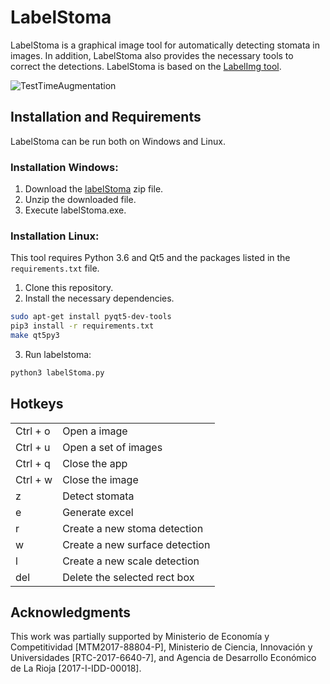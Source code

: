 # LabelStoma
LabelStoma is a graphical image tool for automatically detecting stomata in images. In addition, LabelStoma also provides the necessary tools to correct the detections. LabelStoma is based on the [LabelImg tool](https://github.com/tzutalin/labelImg).

![TestTimeAugmentation](imagen/labelStoma.png)

## Installation and Requirements

LabelStoma can be run both on Windows and Linux. 

### Installation Windows:
1. Download the [labelStoma](https://github.com/ancasag/labelStoma/releases/download/v1.0/labelStoma.zip) zip file.
2. Unzip the downloaded file.
3. Execute labelStoma.exe.

### Installation Linux:
This tool requires Python 3.6 and Qt5 and the packages listed in the ```requirements.txt``` file.

1. Clone this repository.
2. Install the necessary dependencies.

```bash
sudo apt-get install pyqt5-dev-tools
pip3 install -r requirements.txt
make qt5py3
```
3. Run labelstoma:
```bash
python3 labelStoma.py
```

## Hotkeys
|          |                                |
|----------|--------------------------------|
| Ctrl + o | Open a image                   |
| Ctrl + u | Open a set of images           |
| Ctrl + q | Close the app                  |
| Ctrl + w | Close the image                |
| z        | Detect stomata                 |
| e        | Generate excel                 |
| r        | Create a new stoma detection   |
| w        | Create a new surface detection |
| l        | Create a new scale detection   |
| del      | Delete the selected rect box   |


## Acknowledgments
This work was partially supported by Ministerio de Economía y Competitividad [MTM2017-88804-P], Ministerio de Ciencia, Innovación y Universidades [RTC-2017-6640-7], and Agencia de Desarrollo Económico de La Rioja [2017-I-IDD-00018].



